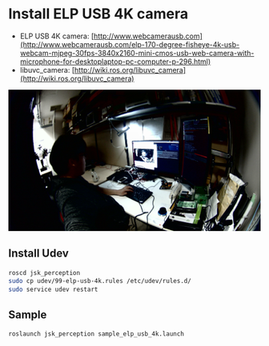 # Install ELP USB 4K camera

- ELP USB 4K camera: [http://www.webcamerausb.com](http://www.webcamerausb.com/elp-170-degree-fisheye-4k-usb-webcam-mjpeg-30fps-3840x2160-mini-cmos-usb-web-camera-with-microphone-for-desktoplaptop-pc-computer-p-296.html)
- libuvc_camera: [http://wiki.ros.org/libuvc_camera](http://wiki.ros.org/libuvc_camera)

![ELP USB 4K camera](./images/elp_usb_4k_sample.png)

## Install Udev

```bash
roscd jsk_perception
sudo cp udev/99-elp-usb-4k.rules /etc/udev/rules.d/
sudo service udev restart
```

## Sample

```bash
roslaunch jsk_perception sample_elp_usb_4k.launch
```
